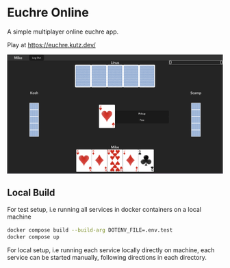 # Euchre Online

A simple multiplayer online euchre app.

Play at https://euchre.kutz.dev/

![Game Play Screenshot](docs/screenshot2.png)

## Local Build
For test setup, i.e running all services in docker containers on a local
machine
```bash
docker compose build --build-arg DOTENV_FILE=.env.test
docker compose up
```

For local setup, i.e running each service locally directly on machine, each
service can be started manually, following directions in each directory.

